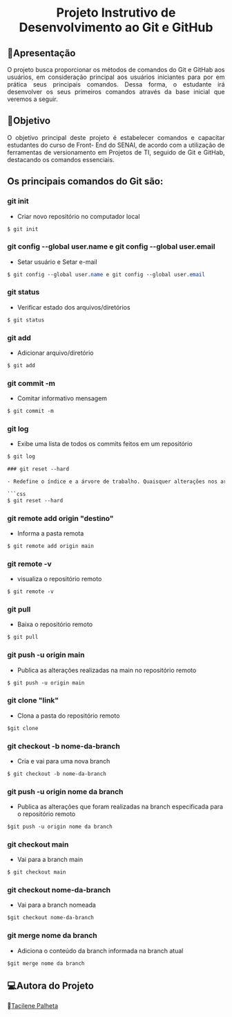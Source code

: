 # <h1 align="center"> Projeto Instrutivo de Desenvolvimento ao Git e GitHub </h1>

## 📖Apresentação
<p align="justify"> O projeto busca proporcionar os métodos de comandos do Git e GitHab aos usuários, em consideração principal aos usuários iniciantes para por em prática seus principais comandos. Dessa forma, o estudante irá desenvolver os seus primeiros comandos através da base inicial que veremos a seguir. 

## 🎯Objetivo
<p align="justify"> O objetivo principal deste projeto é estabelecer comandos e capacitar estudantes do curso de Front- End do SENAI, de acordo com a utilização de ferramentas de versionamento em Projetos de TI, seguido de Git e GitHab, destacando os comandos essenciais.

## Os principais comandos do Git são:

### git init

- Criar novo repositório no computador local

```css
$ git init
```

### git config --global user.name e git config --global user.email

- Setar usuário e Setar e-mail

```css
$ git config --global user.name e git config --global user.email
```

### git status

- Verificar estado dos arquivos/diretórios

```css
$ git status
```

### git add 

- Adicionar arquivo/diretório

```css
$ git add
```

### git commit -m

- Comitar informativo mensagem

```css
$ git commit -m 
```

### git log

- Exibe uma lista de todos os commits feitos em um repositório

```css
$ git log

### git reset --hard

- Redefine o índice e a árvore de trabalho. Quaisquer alterações nos arquivos rastreados na árvore de trabalho desde *commit* serão descartados.

```css
$ git reset --hard
```
### git remote add origin "destino"

- Informa a pasta remota

```css
$ git remote add origin main
```

### git remote -v

- visualiza o repositório remoto
``` css
$ git remote -v
```

### git pull

- Baixa o repositório remoto

```css
$ git pull
```

### git push -u origin main

- Publica as alterações realizadas na main no repositório remoto

```css
$ git push -u origin main
```

### git clone "link"

- Clona a pasta do repositório remoto
```css
$git clone
```

### git checkout -b nome-da-branch

-  Cria e vai para uma nova branch

```css
$ git checkout -b nome-da-branch
```

### git push -u origin nome da branch

-  Publica as alterações que foram realizadas na branch especificada para o repositório remoto

```css
$git push -u origin nome da branch
```

### git checkout main

- Vai para a branch main

```css
$ git checkout main
```

### git checkout nome-da-branch

- Vai para a branch nomeada

```css
$git checkout nome-da-branch
```

### git merge nome da branch

- Adiciona o conteúdo da branch informada na branch atual

```css
$git merge nome da branch
```

## 💻Autora do Projeto

🙋[Tacilene Palheta](https://github.com/Tacilene)


